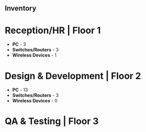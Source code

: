 ## Inventory

# Reception/HR | Floor 1

- **PC** - 3
- **Switches/Routers** - 3
- **Wireless Devices** - 1

# Design & Development | Floor 2

- **PC** - 13
- **Switches/Routers** - 3
- **Wireless Devices** - 0

# QA & Testing | Floor 3
